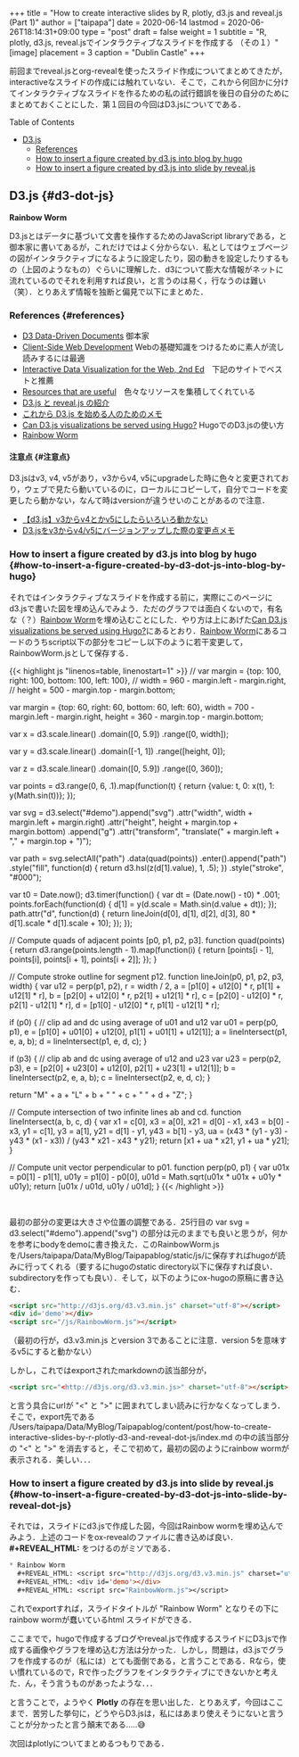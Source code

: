 +++
title = "How to create interactive slides by R, plotly, d3.js and reveal.js (Part 1)"
author = ["taipapa"]
date = 2020-06-14
lastmod = 2020-06-26T18:14:31+09:00
type = "post"
draft = false
weight = 1
subtitle = "R, plotly, d3.js, reveal.jsでインタラクティブなスライドを作成する （その１）"
[image]
  placement = 3
  caption = "Dublin Castle"
+++

前回までreveal.jsとorg-revealを使ったスライド作成についてまとめてきたが，interactiveなスライドの作成には触れていない．そこで，これから何回かに分けてインタラクティブなスライドを作るための私の試行錯誤を後日の自分のためにまとめておくことにした．第１回目の今回はD3.jsについてである．

<!--more-->

<div class="ox-hugo-toc toc">
<div></div>

<div class="heading">Table of Contents</div>

- [D3.js](#d3-dot-js)
    - [References](#references)
    - [How to insert a figure created by d3.js into blog by hugo](#how-to-insert-a-figure-created-by-d3-dot-js-into-blog-by-hugo)
    - [How to insert a figure created by d3.js into slide by reveal.js](#how-to-insert-a-figure-created-by-d3-dot-js-into-slide-by-reveal-dot-js)

</div>
<!--endtoc-->


## D3.js {#d3-dot-js}

**Rainbow Worm**
 <script src="http://d3js.org/d3.v3.min.js" charset="utf-8"></script>
 <div id='demo'></div>
 <script src="/js/RainbowWorm.js"></script>

D3.jsとはデータに基づいて文書を操作するためのJavaScript libraryである，と御本家に書いてあるが，これだけではよく分からない．私としてはウェブページの図がインタラクティブになるように設定したり，図の動きを設定したりするもの（上図のようなもの）ぐらいに理解した．d3について膨大な情報がネットに流れているのでそれを利用すれば良い，と言うのは易く，行なうのは難い（笑）．とりあえず情報を独断と偏見で以下にまとめた．


### References {#references}

-   [D3 Data-Driven Documents](https://d3js.org/) 御本家
-   [Client-Side Web Development](https://info343.github.io/) Webの基礎知識をつけるために素人が流し読みするには最適
-   [Interactive Data Visualization for the Web, 2nd Ed](https://alignedleft.com/tutorials/d3)　下記のサイトでベストと推薦
-   [Resources that are useful](http://www.rebeccabarter.com/useful%5Fresources/)　色々なリソースを集積してくれている
-   [D3.js と reveal.js の紹介](https://techplay.jp/event/452880)
-   [これから D3.js を始める人のためのメモ](https://qiita.com/corestate55/items/e70d5981c33a89f63367)
-   [Can D3.js visualizations be served using Hugo?](https://stackoverflow.com/questions/60746090/can-d3-js-visualizations-be-served-using-hugo) HugoでのD3.jsの使い方
-   [Rainbow Worm](https://bl.ocks.org/mbostock/4165404/c9d1f8d69fcdf17b352235419c190e1a36645ce8)


#### 注意点 {#注意点}

D3.jsはv3, v4, v5があり，v3からv4, v5にupgradeした時に色々と変更されており，ウェブで見たら動いているのに，ローカルにコピーして，自分でコードを変更したら動かない，なんて時はversionが違うせいのことがあるので注意．

-   [【d3.js】v3からv4とかv5にしたらいろいろ動かない](https://qiita.com/mk-tool/items/d9f74e9b8ecaf1a3e3ab)
-   [D3.jsをv3からv4/v5にバージョンアップした際の変更点メモ](https://qiita.com/zak%5Fy/items/1a4e7117d7a1791d54d3)


### How to insert a figure created by d3.js into blog by hugo {#how-to-insert-a-figure-created-by-d3-dot-js-into-blog-by-hugo}

それではインタラクティブなスライドを作成する前に，実際にこのページにd3.jsで書いた図を埋め込んでみよう．ただのグラフでは面白くないので，有名な（？）[Rainbow Worm](https://bl.ocks.org/mbostock/4165404/c9d1f8d69fcdf17b352235419c190e1a36645ce8)を埋め込むことにした．やり方は上にあげた[Can D3.js visualizations be served using Hugo?](https://stackoverflow.com/questions/60746090/can-d3-js-visualizations-be-served-using-hugo)にあるとおり．[Rainbow Worm](https://bl.ocks.org/mbostock/4165404/c9d1f8d69fcdf17b352235419c190e1a36645ce8)にあるコードのうちscript以下の部分をコピーし以下のように若干変更して，RainbowWorm.jsとして保存する．

{{< highlight js "linenos=table, linenostart=1" >}}
// var margin = {top: 100, right: 100, bottom: 100, left: 100},
//     width = 960 - margin.left - margin.right,
//     height = 500 - margin.top - margin.bottom;

var margin = {top: 60, right: 60, bottom: 60, left: 60},
    width = 700 - margin.left - margin.right,
    height = 360 - margin.top - margin.bottom;

var x = d3.scale.linear()
    .domain([0, 5.9])
    .range([0, width]);

var y = d3.scale.linear()
    .domain([-1, 1])
    .range([height, 0]);

var z = d3.scale.linear()
    .domain([0, 5.9])
    .range([0, 360]);

var points = d3.range(0, 6, .1).map(function(t) {
  return {value: t, 0: x(t), 1: y(Math.sin(t))};
});

var svg = d3.select("#demo").append("svg")
    .attr("width", width + margin.left + margin.right)
    .attr("height", height + margin.top + margin.bottom)
  .append("g")
    .attr("transform", "translate(" + margin.left + "," + margin.top + ")");

var path = svg.selectAll("path")
    .data(quad(points))
  .enter().append("path")
    .style("fill", function(d) { return d3.hsl(z(d[1].value), 1, .5); })
    .style("stroke", "#000");

var t0 = Date.now();
d3.timer(function() {
  var dt = (Date.now() - t0) * .001;
  points.forEach(function(d) { d[1] = y(d.scale = Math.sin(d.value + dt)); });
  path.attr("d", function(d) { return lineJoin(d[0], d[1], d[2], d[3], 80 * d[1].scale * d[1].scale + 10); });
});

// Compute quads of adjacent points [p0, p1, p2, p3].
function quad(points) {
  return d3.range(points.length - 1).map(function(i) {
    return [points[i - 1], points[i], points[i + 1], points[i + 2]];
  });
}

// Compute stroke outline for segment p12.
function lineJoin(p0, p1, p2, p3, width) {
  var u12 = perp(p1, p2),
      r = width / 2,
      a = [p1[0] + u12[0] * r, p1[1] + u12[1] * r],
      b = [p2[0] + u12[0] * r, p2[1] + u12[1] * r],
      c = [p2[0] - u12[0] * r, p2[1] - u12[1] * r],
      d = [p1[0] - u12[0] * r, p1[1] - u12[1] * r];

  if (p0) { // clip ad and dc using average of u01 and u12
    var u01 = perp(p0, p1), e = [p1[0] + u01[0] + u12[0], p1[1] + u01[1] + u12[1]];
    a = lineIntersect(p1, e, a, b);
    d = lineIntersect(p1, e, d, c);
  }

  if (p3) { // clip ab and dc using average of u12 and u23
    var u23 = perp(p2, p3), e = [p2[0] + u23[0] + u12[0], p2[1] + u23[1] + u12[1]];
    b = lineIntersect(p2, e, a, b);
    c = lineIntersect(p2, e, d, c);
  }

  return "M" + a + "L" + b + " " + c + " " + d + "Z";
}

// Compute intersection of two infinite lines ab and cd.
function lineIntersect(a, b, c, d) {
  var x1 = c[0], x3 = a[0], x21 = d[0] - x1, x43 = b[0] - x3,
      y1 = c[1], y3 = a[1], y21 = d[1] - y1, y43 = b[1] - y3,
      ua = (x43 * (y1 - y3) - y43 * (x1 - x3)) / (y43 * x21 - x43 * y21);
  return [x1 + ua * x21, y1 + ua * y21];
}

// Compute unit vector perpendicular to p01.
function perp(p0, p1) {
  var u01x = p0[1] - p1[1], u01y = p1[0] - p0[0],
      u01d = Math.sqrt(u01x * u01x + u01y * u01y);
  return [u01x / u01d, u01y / u01d];
}
{{< /highlight >}}

<br>

最初の部分の変更は大きさや位置の調整である．25行目の var svg = d3.select("#demo").append("svg") の部分は元のままでも良いと思うが，何かを参考にbodyをdemoに書き換えた．このRainbowWorm.jsを/Users/taipapa/Data/MyBlog/Taipapablog/static/js/に保存すればhugoが読みに行ってくれる（要するにhugoのstatic directory以下に保存すれば良い．subdirectoryを作っても良い）．そして，以下のようにox-hugoの原稿に書き込む．

```html
<script src="http://d3js.org/d3.v3.min.js" charset="utf-8"></script>
<div id='demo'></div>
<script src="/js/RainbowWorm.js"></script>
```

（最初の行が，d3.v3.min.js とversion 3であることに注意．version 5を意味するv5にすると動かない）

しかし，これではexportされたmarkdownの該当部分が，

```html
<script src="<http://d3js.org/d3.v3.min.js>" charset="utf-8"></script>
```

と言う具合にurlが "<" と ">" に囲まれてしまい読みに行かなくなってしまう．そこで，export先である /Users/taipapa/Data/MyBlog/Taipapablog/content/post/how-to-create-interactive-slides-by-r-plotly-d3-and-reveal-dot-js/index.md の中の該当部分の "<" と ">" を消去すると，そこで初めて，最初の図のようにrainbow wormが表示される．美しい．．．


### How to insert a figure created by d3.js into slide by reveal.js {#how-to-insert-a-figure-created-by-d3-dot-js-into-slide-by-reveal-dot-js}

それでは，スライドにd3.jsで作成した図，今回はRainbow wormを埋め込んでみよう．上述のコードをox-revealのファイルに書き込めば良い． **#+REVEAL\_HTML:** をつけるのがミソである．

```lisp
* Rainbow Worm
  #+REVEAL_HTML: <script src="http://d3js.org/d3.v3.min.js" charset="utf-8"></script>
  #+REVEAL_HTML: <div id='demo'></div>
  #+REVEAL_HTML: <script src="RainbowWorm.js"></script>
```

これでexportすれば，スライドタイトルが "Rainbow Worm" となりその下にrainbow wormが蠢いているhtml スライドができる．

ここまでで，hugoで作成するブログやreveal.jsで作成するスライドにD3.jsで作成する画像やグラフを埋め込む方法は分かった．しかし，問題は，d3.jsでグラフを作成するのが（私には）とても面倒である，と言うことである．Rなら，使い慣れているので，Rで作ったグラフをインタラクティブにできないかと考えた．ん，そう言うものがあったような．．．

と言うことで，ようやく **Plotly** の存在を思い出した．とりあえず，今回はここまで．苦労した挙句に，どうやらD3.jsは，私にはあまり使えそうにないと言うことが分かったと言う顛末である.....😅

次回はplotlyについてまとめるつもりである．
